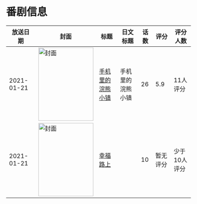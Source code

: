# 番剧信息

|放送日期|封面|标题|日文标题|话数|评分|评分人数|
|---|---|---|---|---|---|---|
|2021-01-21|<img src="//lain.bgm.tv/pic/cover/c/a0/de/325866_g8B2T.jpg" alt="封面" style="width:150px;height:200px;object-fit:cover;">|[手机里的浣熊小镇](https://bangumi.tv/subject/325866)|手机里的浣熊小镇|26|5.9|11人评分|
|2021-01-21|<img src="//lain.bgm.tv/pic/cover/c/92/9a/413914_n51U0.jpg" alt="封面" style="width:150px;height:200px;object-fit:cover;">|[幸福路上](https://bangumi.tv/subject/413914)||10|暂无评分|少于10人评分|
